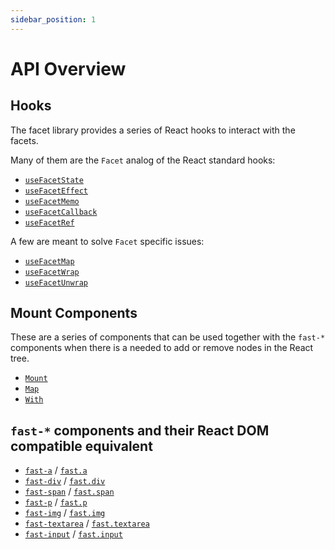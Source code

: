 ```yaml
---
sidebar_position: 1
---
```


# API Overview

## Hooks

The facet library provides a series of React hooks to interact with the facets.

Many of them are the `Facet` analog of the React standard hooks:

- [`useFacetState`](hooks#usefacetstate)
- [`useFacetEffect`](hooks#usefaceteffect)
- [`useFacetMemo`](hooks#usefacetmemo)
- [`useFacetCallback`](hooks#usefacetcallback)
- [`useFacetRef`](hooks#usefacetref)

A few are meant to solve `Facet` specific issues:

- [`useFacetMap`](hooks#usefacetmap)
- [`useFacetWrap`](hooks#usefacetwrap)
- [`useFacetUnwrap`](hooks#usefacetunwrap)

## Mount Components

These are a series of components that can be used together with the `fast-*` components when there is a needed to add or remove nodes in the React tree.

- [`Mount`](mount-components#mount)
- [`Map`](mount-components#map)
- [`With`](mount-components#with)

## `fast-*` components and their React DOM compatible equivalent

- [`fast-a`](fast-components) / [`fast.a`](dom-components)
- [`fast-div`](fast-components) / [`fast.div`](dom-components)
- [`fast-span`](fast-components) / [`fast.span`](dom-components)
- [`fast-p`](fast-components) / [`fast.p`](dom-components)
- [`fast-img`](fast-components) / [`fast.img`](dom-components)
- [`fast-textarea`](fast-components) / [`fast.textarea`](dom-components)
- [`fast-input`](fast-components) / [`fast.input`](dom-components)
